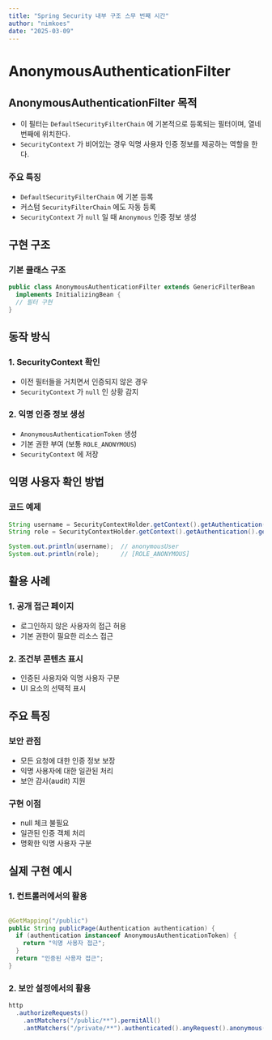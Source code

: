 ```yaml
---
title: "Spring Security 내부 구조 스무 번째 시간"
author: "nimkoes"
date: "2025-03-09"
---
```


# AnonymousAuthenticationFilter

## AnonymousAuthenticationFilter 목적

- 이 필터는 `DefaultSecurityFilterChain` 에 기본적으로 등록되는 필터이며, 열네 번째에 위치한다.
- `SecurityContext` 가 비어있는 경우 익명 사용자 인증 정보를 제공하는 역할을 한다.

### 주요 특징

- `DefaultSecurityFilterChain` 에 기본 등록
- 커스텀 `SecurityFilterChain` 에도 자동 등록
- `SecurityContext` 가 `null` 일 때 `Anonymous` 인증 정보 생성

## 구현 구조

### 기본 클래스 구조

```java
public class AnonymousAuthenticationFilter extends GenericFilterBean
  implements InitializingBean {
  // 필터 구현
}
```

## 동작 방식

### 1. SecurityContext 확인

- 이전 필터들을 거치면서 인증되지 않은 경우
- `SecurityContext` 가 `null` 인 상황 감지

### 2. 익명 인증 정보 생성

- `AnonymousAuthenticationToken` 생성
- 기본 권한 부여 (보통 `ROLE_ANONYMOUS`)
- `SecurityContext` 에 저장

## 익명 사용자 확인 방법

### 코드 예제

```java
String username = SecurityContextHolder.getContext().getAuthentication().getName();
String role = SecurityContextHolder.getContext().getAuthentication().getAuthorities().toString();

System.out.println(username);  // anonymousUser
System.out.println(role);      // [ROLE_ANONYMOUS]
```

## 활용 사례

### 1. 공개 접근 페이지

- 로그인하지 않은 사용자의 접근 허용
- 기본 권한이 필요한 리소스 접근

### 2. 조건부 콘텐츠 표시

- 인증된 사용자와 익명 사용자 구분
- UI 요소의 선택적 표시

## 주요 특징

### 보안 관점

- 모든 요청에 대한 인증 정보 보장
- 익명 사용자에 대한 일관된 처리
- 보안 감사(audit) 지원

### 구현 이점

- null 체크 불필요
- 일관된 인증 객체 처리
- 명확한 익명 사용자 구분

## 실제 구현 예시

### 1. 컨트롤러에서의 활용

```java

@GetMapping("/public")
public String publicPage(Authentication authentication) {
  if (authentication instanceof AnonymousAuthenticationToken) {
    return "익명 사용자 접근";
  }
  return "인증된 사용자 접근";
}
```

### 2. 보안 설정에서의 활용

```java
http
  .authorizeRequests()
    .antMatchers("/public/**").permitAll()
    .antMatchers("/private/**").authenticated().anyRequest().anonymous();
```
